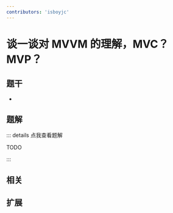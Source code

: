 ```yaml
---
contributors: 'isboyjc'
---
```


# 谈一谈对 MVVM 的理解，MVC？MVP？


## 题干

- 



## 题解

::: details 点我查看题解

  TODO

:::



## 相关



## 扩展
